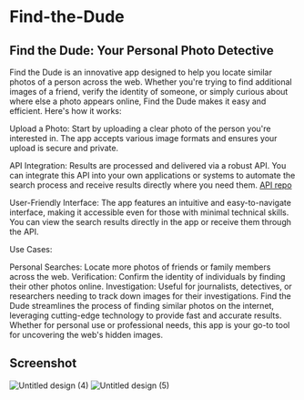 # Find-the-Dude

## Find the Dude: Your Personal Photo Detective

Find the Dude is an innovative app designed to help you locate similar photos of a person across the web. Whether you're trying to find additional images of a friend, verify the identity of someone, or simply curious about where else a photo appears online, Find the Dude makes it easy and efficient. Here's how it works:

Upload a Photo: Start by uploading a clear photo of the person you're interested in. The app accepts various image formats and ensures your upload is secure and private.

API Integration: Results are processed and delivered via a robust API. You can integrate this API into your own applications or systems to automate the search process and receive results directly where you need them. [API repo](https://github.com/Asif-Faizal/Find-The-Dude-API)

User-Friendly Interface: The app features an intuitive and easy-to-navigate interface, making it accessible even for those with minimal technical skills. You can view the search results directly in the app or receive them through the API.

Use Cases:

Personal Searches: Locate more photos of friends or family members across the web.
Verification: Confirm the identity of individuals by finding their other photos online.
Investigation: Useful for journalists, detectives, or researchers needing to track down images for their investigations.
Find the Dude streamlines the process of finding similar photos on the internet, leveraging cutting-edge technology to provide fast and accurate results. Whether for personal use or professional needs, this app is your go-to tool for uncovering the web's hidden images.

## Screenshot

![Untitled design (4)](https://github.com/Asif-Faizal/Find-The-Dude/assets/112123678/cc6c82f0-6257-41df-b81a-160924d6b902)
![Untitled design (5)](https://github.com/Asif-Faizal/Find-The-Dude/assets/112123678/93be7473-cd24-47b3-9f10-c232cd08c6d8)
